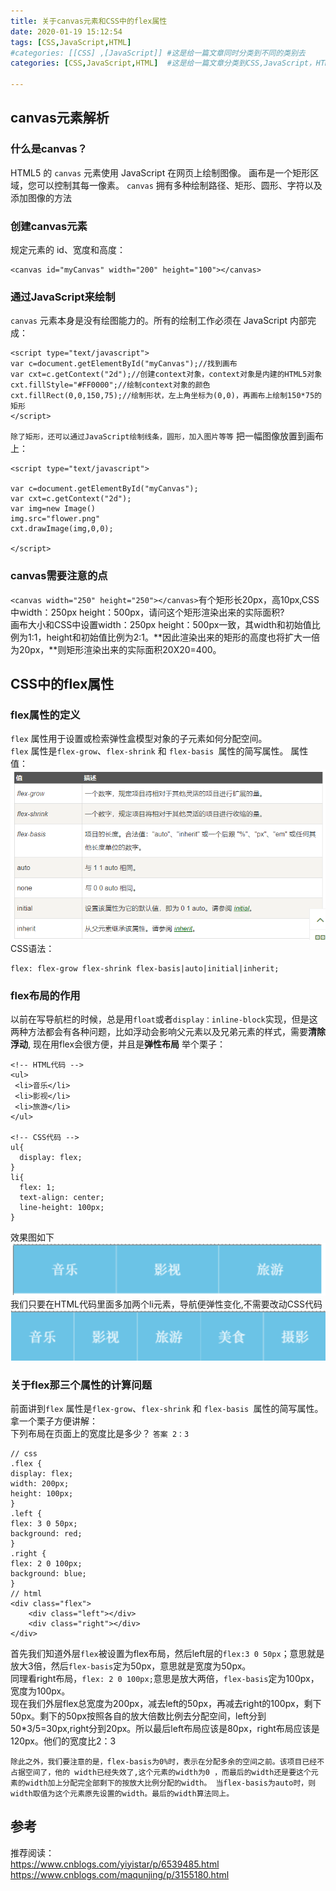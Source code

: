```yaml
---
title: 关于canvas元素和CSS中的flex属性
date: 2020-01-19 15:12:54
tags: [CSS,JavaScript,HTML] 
#categories: [[CSS] ,[JavaScript]] #这是给一篇文章同时分类到不同的类别去
categories: [CSS,JavaScript,HTML]  #这是给一篇文章分类到CSS,JavaScript，HTML这个类别去，它既不属于CSS又不属于JavaScript,也不属于HTML
     
---
```

## canvas元素解析
### 什么是canvas？
HTML5 的 `canvas` 元素使用 JavaScript 在网页上绘制图像。
画布是一个矩形区域，您可以控制其每一像素。
`canvas` 拥有多种绘制路径、矩形、圆形、字符以及添加图像的方法
### 创建canvas元素
规定元素的 id、宽度和高度：
```
<canvas id="myCanvas" width="200" height="100"></canvas>
```
### 通过JavaScript来绘制
`canvas` 元素本身是没有绘图能力的。所有的绘制工作必须在 JavaScript 内部完成：
```
<script type="text/javascript">
var c=document.getElementById("myCanvas");//找到画布
var cxt=c.getContext("2d");//创建context对象，context对象是内建的HTML5对象
cxt.fillStyle="#FF0000";//绘制context对象的颜色
cxt.fillRect(0,0,150,75);//绘制形状，左上角坐标为(0,0)，再画布上绘制150*75的矩形
</script>
```
`除了矩形，还可以通过JavaScript绘制线条，圆形，加入图片等等`
把一幅图像放置到画布上：
```
<script type="text/javascript">

var c=document.getElementById("myCanvas");
var cxt=c.getContext("2d");
var img=new Image()
img.src="flower.png"
cxt.drawImage(img,0,0);

</script>
```
### canvas需要注意的点
` <canvas width="250" height="250"></canvas> `有个矩形长20px，高10px,CSS中width：250px  height：500px，请问这个矩形渲染出来的实际面积?  
画布大小和CSS中设置width：250px  height：500px一致，其width和初始值比例为1:1，height和初始值比例为2:1。**因此渲染出来的矩形的高度也将扩大一倍为20px，**则矩形渲染出来的实际面积20X20=400。

## CSS中的flex属性
### flex属性的定义
`flex` 属性用于设置或检索弹性盒模型对象的子元素如何分配空间。  
`flex` 属性是`flex-grow`、`flex-shrink` 和 `flex-basis `属性的简写属性。
属性值：
![flex.PNG](关于canvas元素和CSS中的flex属性/flex.PNG)
CSS语法：
```
flex: flex-grow flex-shrink flex-basis|auto|initial|inherit;
```
### flex布局的作用
以前在写导航栏的时候，总是用`float`或者`display：inline-block`实现，但是这两种方法都会有各种问题，比如浮动会影响父元素以及兄弟元素的样式，需要**清除浮动**, 现在用flex会很方便，并且是**弹性布局**
举个栗子：
```
<!-- HTML代码 -->
<ul>
 <li>音乐</li>
 <li>影视</li>
 <li>旅游</li>
</ul>

<!-- CSS代码 -->
ul{
  display: flex;         
}
li{
  flex: 1;
  text-align: center;
  line-height: 100px;
}
```
效果图如下
![flex_layout1.PNG](关于canvas元素和CSS中的flex属性/flex_layout1.PNG)
我们只要在HTML代码里面多加两个li元素，导航便弹性变化,不需要改动CSS代码
![flex_layout2.PNG](关于canvas元素和CSS中的flex属性/flex_layout2.PNG)
### 关于flex那三个属性的计算问题
前面讲到`flex` 属性是`flex-grow`、`flex-shrink` 和 `flex-basis `属性的简写属性。
拿一个栗子方便讲解：  
下列布局在页面上的宽度比是多少？ `答案 2：3`
```
// css
.flex {
display: flex;
width: 200px;
height: 100px;
}
.left {
flex: 3 0 50px;
background: red;
}
.right {
flex: 2 0 100px;
background: blue;
}
// html
<div class="flex">
    <div class="left"></div>
    <div class="right"></div>
</div>
```
首先我们知道外层`flex`被设置为flex布局，然后left层的`flex:3 0 50px`；意思就是放大3倍，然后`flex-basis`定为50px，意思就是宽度为50px。  
同理看right布局，`flex: 2 0 100px;`意思是放大两倍，`flex-basis`定为100px，宽度为100px。  
现在我们外层flex总宽度为200px，减去left的50px，再减去right的100px，剩下50px。剩下的50px按照各自的放大倍数比例去分配空间，left分到50*3/5=30px,right分到20px。所以最后left布局应该是80px，right布局应该是120px。他们的宽度比2：3

`除此之外，我们要注意的是，flex-basis为0%时，表示在分配多余的空间之前。该项目已经不占据空间了，他的 width已经失效了,这个元素的width为0 ，而最后的width还是要这个元素的width加上分配完全部剩下的按放大比例分配的width。 当flex-basis为auto时，则width取值为这个元素原先设置的width。最后的width算法同上。`

## 参考
推荐阅读：  
          https://www.cnblogs.com/yiyistar/p/6539485.html  
          https://www.cnblogs.com/maqunjing/p/3155180.html


